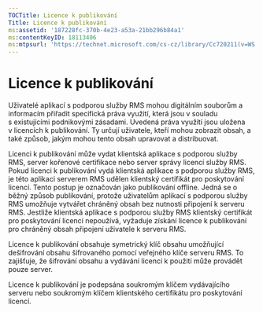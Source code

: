```yaml
---
TOCTitle: Licence k publikování
Title: Licence k publikování
ms:assetid: '187228fc-370b-4e23-a53a-21bb296b84a1'
ms:contentKeyID: 18113406
ms:mtpsurl: 'https://technet.microsoft.com/cs-cz/library/Cc720211(v=WS.10)'
---
```


Licence k publikování
=====================

Uživatelé aplikací s podporou služby RMS mohou digitálním souborům a informacím přiřadit specifická práva využití, která jsou v souladu s existujícími podnikovými zásadami. Uvedená práva využití jsou uložena v licencích k publikování. Ty určují uživatele, kteří mohou zobrazit obsah, a také způsob, jakým mohou tento obsah upravovat a distribuovat.

Licenci k publikování může vydat klientská aplikace s podporou služby RMS, server kořenové certifikace nebo server správy licencí služby RMS. Pokud licenci k publikování vydá klientská aplikace s podporou služby RMS, je této aplikaci serverem RMS udělen klientský certifikát pro poskytování licencí. Tento postup je označován jako publikování offline. Jedná se o běžný způsob publikování, protože uživatelům aplikací s podporou služby RMS umožňuje vytvářet chráněný obsah bez nutnosti připojení k serveru RMS. Jestliže klientská aplikace s podporou služby RMS klientský certifikát pro poskytování licencí nepoužívá, vyžaduje získání licence k publikování pro chráněný obsah připojení uživatele k serveru RMS.

Licence k publikování obsahuje symetrický klíč obsahu umožňující dešifrování obsahu šifrovaného pomocí veřejného klíče serveru RMS. To zajišťuje, že šifrování obsahu a vydávání licencí k použití může provádět pouze server.

Licence k publikování je podepsána soukromým klíčem vydávajícího serveru nebo soukromým klíčem klientského certifikátu pro poskytování licencí.
